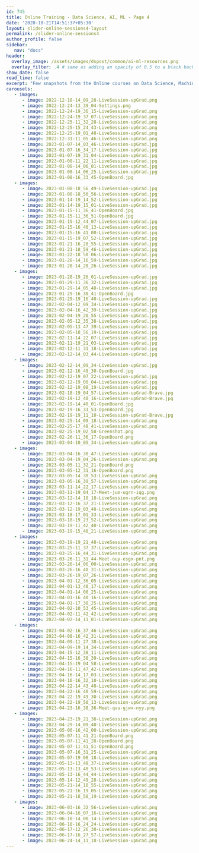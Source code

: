 ```yaml
---
id: 745    
title: Online Training - Data Science, AI, ML - Page 4
date: '2020-10-21T14:51:37+05:30'
layout: slider-online-sessions4-layout
permalink: /slider-online-sessions4
author_profile: false
sidebar:
   nav: "docs"
header:
  overlay_image: /assets/images/dspost/common/ai-ml-resources.png
  overlay_filter: .4 # same as adding an opacity of 0.5 to a black background
show_date: false
read_time: false
excerpt: "Few snapshots from the Online courses on Data Science, Machine Learning, Deep Learning, NLP, Project Management, Agile Management. 2000+ learners, 400+ sessions, 1600+ Hours. Learners across the Glove."
carousels:
   - images: 
      - image: 2022-12-18-14_09_28-LiveSession-upGrad.png
      - image: 2022-12-24-13_39_04-Settings.png
      - image: 2022-12-24-19_36_15-LiveSession-upGrad.png
      - image: 2022-12-24-19_37_07-LiveSession-upGrad.png
      - image: 2022-12-25-11_32_28-LiveSession-upGrad.png
      - image: 2022-12-25-15_24_43-LiveSession-upGrad.png
      - image: 2022-12-25-19_01_48-LiveSession-upGrad.png
      - image: 2022-12-31-11_05_46-LiveSession-upGrad.png
      - image: 2023-01-07-14_03_46-LiveSession-upGrad.jpg
      - image: 2023-01-07-16_34_17-LiveSession-upGrad.jpg
      - image: 2023-01-07-19_31_04-LiveSession-upGrad.jpg
      - image: 2023-01-08-11_22_11-LiveSession-upGrad.jpg
      - image: 2023-01-08-14_06_01-LiveSession-upGrad.jpg
      - image: 2023-01-08-14_06_25-LiveSession-upGrad.jpg
      - image: 2023-01-08-16_33_45-OpenBoard.jpg
   - images: 
      - image: 2023-01-08-18_56_49-LiveSession-upGrad.jpg
      - image: 2023-01-08-18_56_56-LiveSession-upGrad.jpg
      - image: 2023-01-14-19_14_52-LiveSession-upGrad.jpg
      - image: 2023-01-14-19_15_01-LiveSession-upGrad.jpg
      - image: 2023-01-15-11_36_41-OpenBoard.jpg
      - image: 2023-01-15-11_36_51-OpenBoard.jpg
      - image: 2023-01-15-12_44_07-LiveSession-upGrad.jpg
      - image: 2023-01-15-16_40_13-LiveSession-upGrad.jpg
      - image: 2023-01-15-16_41_00-LiveSession-upGrad.jpg
      - image: 2023-01-15-19_07_52-LiveSession-upGrad.jpg
      - image: 2023-01-21-16_28_55-LiveSession-upGrad.jpg
      - image: 2023-01-21-18_59_46-LiveSession-upGrad.jpg
      - image: 2023-01-22-18_50_06-LiveSession-upGrad.jpg
      - image: 2023-01-28-14_16_59-LiveSession-upGrad.jpg
      - image: 2023-01-28-14_20_26-LiveSession-upGrad.jpg
   - images: 
      - image: 2023-01-28-19_26_01-LiveSession-upGrad.jpg
      - image: 2023-01-29-11_36_32-LiveSession-upGrad.jpg
      - image: 2023-01-29-14_05_48-LiveSession-upGrad.jpg
      - image: 2023-01-29-16_30_41-OpenBoard.jpg
      - image: 2023-01-29-19_16_40-LiveSession-upGrad.jpg
      - image: 2023-02-04-12_09_34-LiveSession-upGrad.jpg
      - image: 2023-02-04-16_42_39-LiveSession-upGrad.jpg
      - image: 2023-02-04-19_20_55-LiveSession-upGrad.jpg
      - image: 2023-02-05-12_35_38-LiveSession-upGrad.jpg
      - image: 2023-02-05-13_47_39-LiveSession-upGrad.jpg
      - image: 2023-02-05-18_56_19-LiveSession-upGrad.jpg
      - image: 2023-02-11-14_22_07-LiveSession-upGrad.jpg
      - image: 2023-02-11-19_21_03-LiveSession-upGrad.jpg
      - image: 2023-02-12-11_31_18-LiveSession-upGrad.jpg
      - image: 2023-02-12-14_03_44-LiveSession-upGrad.jpg
   - images: 
      - image: 2023-02-12-14_09_34-LiveSession-upGrad.jpg
      - image: 2023-02-12-16_49_30-OpenBoard.jpg
      - image: 2023-02-12-19_07_22-LiveSession-upGrad.jpg
      - image: 2023-02-12-19_08_04-LiveSession-upGrad.jpg
      - image: 2023-02-12-19_08_19-LiveSession-upGrad.jpg
      - image: 2023-02-18-19_04_57-LiveSession-upGrad-Brave.jpg
      - image: 2023-02-19-12_40_16-LiveSession-upGrad-Brave.jpg
      - image: 2023-02-19-14_40_01-OpenBoard.jpg
      - image: 2023-02-19-16_33_53-OpenBoard.jpg
      - image: 2023-02-19-19_11_10-LiveSession-upGrad-Brave.jpg
      - image: 2023-02-25-14_09_18-LiveSession-upGrad.png
      - image: 2023-02-25-17_48_41-LiveSession-upGrad.png
      - image: 2023-02-25-19_02_58-Greenshot.png
      - image: 2023-02-26-11_36_17-OpenBoard.png
      - image: 2023-03-04-10_05_34-LiveSession-upGrad.png
   - images: 
      - image: 2023-03-04-16_38_47-LiveSession-upGrad.png
      - image: 2023-03-04-19_04_26-LiveSession-upGrad.png
      - image: 2023-03-05-11_32_21-OpenBoard.png
      - image: 2023-03-05-12_31_16-OpenBoard.png
      - image: 2023-03-05-14_38_53-LiveSession-upGrad.png
      - image: 2023-03-05-16_39_57-LiveSession-upGrad.png
      - image: 2023-03-11-14_22_17-LiveSession-upGrad.png
      - image: 2023-03-11-19_04_17-Meet-jum-ugrn-iqg.png
      - image: 2023-03-12-14_18_18-LiveSession-upGrad.png
      - image: 2023-03-12-16_37_21-LiveSession-upGrad.png
      - image: 2023-03-12-19_03_48-LiveSession-upGrad.png
      - image: 2023-03-18-17_01_33-LiveSession-upGrad.png
      - image: 2023-03-18-19_23_52-LiveSession-upGrad.png
      - image: 2023-03-19-11_42_40-LiveSession-upGrad.png
      - image: 2023-03-19-15_48_21-LiveSession-upGrad.png
   - images: 
      - image: 2023-03-19-19_21_48-LiveSession-upGrad.png
      - image: 2023-03-25-11_37_37-LiveSession-upGrad.png
      - image: 2023-03-25-16_44_31-LiveSession-upGrad.png
      - image: 2023-03-26-11_31_44-Meet-ouy-esgx-pnt.png
      - image: 2023-03-26-14_06_00-LiveSession-upGrad.png
      - image: 2023-03-26-16_40_31-LiveSession-upGrad.png
      - image: 2023-03-26-19_07_26-LiveSession-upGrad.png
      - image: 2023-04-01-12_36_05-LiveSession-upGrad.png
      - image: 2023-04-01-13_40_17-LiveSession-upGrad.png
      - image: 2023-04-01-14_08_25-LiveSession-upGrad.png
      - image: 2023-04-01-16_40_16-LiveSession-upGrad.png
      - image: 2023-04-01-17_38_25-LiveSession-upGrad.png
      - image: 2023-04-02-10_53_45-LiveSession-upGrad.png
      - image: 2023-04-02-11_42_42-LiveSession-upGrad.png
      - image: 2023-04-02-14_11_01-LiveSession-upGrad.png
   - images: 
      - image: 2023-04-02-16_37_46-LiveSession-upGrad.png
      - image: 2023-04-08-16_42_31-LiveSession-upGrad.png
      - image: 2023-04-09-11_27_38-LiveSession-upGrad.png
      - image: 2023-04-09-19_14_34-LiveSession-upGrad.png
      - image: 2023-04-15-12_38_11-LiveSession-upGrad.png
      - image: 2023-04-15-16_38_39-LiveSession-upGrad.png
      - image: 2023-04-15-19_04_58-LiveSession-upGrad.png
      - image: 2023-04-16-11_47_42-LiveSession-upGrad.png
      - image: 2023-04-16-14_17_03-LiveSession-upGrad.png
      - image: 2023-04-16-16_32_10-LiveSession-upGrad.png
      - image: 2023-04-22-14_43_40-LiveSession-upGrad.png
      - image: 2023-04-22-16_40_59-LiveSession-upGrad.png
      - image: 2023-04-22-19_49_30-LiveSession-upGrad.png
      - image: 2023-04-22-19_50_13-LiveSession-upGrad.png
      - image: 2023-04-23-16_38_36-Meet-qvu-gjwx-nyy.png
   - images: 
      - image: 2023-04-23-19_21_38-LiveSession-upGrad.png
      - image: 2023-04-29-14_09_40-LiveSession-upGrad.png
      - image: 2023-05-06-16_42_00-LiveSession-upGrad.png
      - image: 2023-05-07-11_41_21-OpenBoard.png
      - image: 2023-05-07-11_41_28-OpenBoard.png
      - image: 2023-05-07-11_41_51-OpenBoard.png
      - image: 2023-05-07-16_31_25-LiveSession-upGrad.png
      - image: 2023-05-07-19_08_18-LiveSession-upGrad.png
      - image: 2023-05-13-13_48_37-LiveSession-upGrad.png
      - image: 2023-05-13-13_48_53-LiveSession-upGrad.png
      - image: 2023-05-13-16_44_44-LiveSession-upGrad.png
      - image: 2023-05-14-12_49_28-LiveSession-upGrad.png
      - image: 2023-05-21-14_10_55-LiveSession-upGrad.png
      - image: 2023-05-21-16_19_05-LiveSession-upGrad.png
      - image: 2023-05-21-18_58_19-LiveSession-upGrad.png
   - images: 
      - image: 2023-06-03-16_32_56-LiveSession-upGrad.png
      - image: 2023-06-04-16_07_16-LiveSession-upGrad.png
      - image: 2023-06-10-14_00_14-LiveSession-upGrad.png
      - image: 2023-06-10-16_24_24-LiveSession-upGrad.png
      - image: 2023-06-17-12_26_30-LiveSession-upGrad.png
      - image: 2023-06-17-16_27_57-LiveSession-upGrad.png
      - image: 2023-06-24-14_11_18-LiveSession-upGrad.png
---    
```




